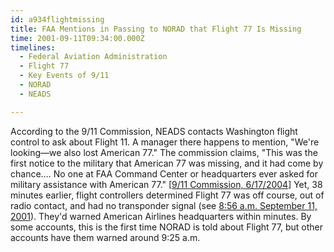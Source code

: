 ```yaml
---
id: a934flightmissing
title: FAA Mentions in Passing to NORAD that Flight 77 Is Missing
time: 2001-09-11T09:34:00.000Z
timelines:
  - Federal Aviation Administration
  - Flight 77
  - Key Events of 9/11
  - NORAD
  - NEADS

---
```


According to the 9/11 Commission, NEADS contacts Washington flight control to ask about Flight 11. A manager there happens to mention, "We're looking—we also lost American 77." The commission claims, "This was the first notice to the military that American 77 was missing, and it had come by chance.… No one at FAA Command Center or headquarters ever asked for military assistance with American 77." [[9/11 Commission, 6/17/2004][1]] Yet, 38 minutes earlier, flight controllers determined Flight 77 was off course, out of radio contact, and had no transponder signal (see [8:56 a.m. September 11, 2001](/timeline/#a856transponder)). They'd warned American Airlines headquarters within minutes. By some accounts, this is the first time NORAD is told about Flight 77, but other accounts have them warned around 9:25 a.m. 

[1]: https://web.archive.org/web/20040617211819/http://www.msnbc.msn.com/id/5233007/

